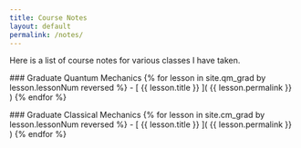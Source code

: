 ```yaml
---
title: Course Notes
layout: default
permalink: /notes/
---
```


Here is a list of course notes for various classes I have taken.

<p>
### Graduate Quantum Mechanics
{% for lesson in site.qm_grad by lesson.lessonNum reversed %}
  - [ {{ lesson.title }}  ]( {{ lesson.permalink }} )
{% endfor %}
</p>

<p>
### Graduate Classical Mechanics
{% for lesson in site.cm_grad by lesson.lessonNum reversed %}
  - [ {{ lesson.title }}  ]( {{ lesson.permalink }} )
{% endfor %}
</p>
